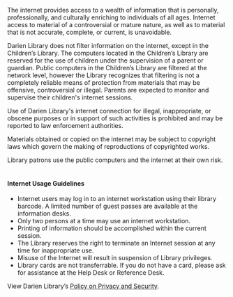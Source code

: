 The internet provides access to a wealth of information that is personally, professionally, and culturally enriching to individuals of all ages. Internet access to material of a controversial or mature nature, as well as to material that is not accurate, complete, or current, is unavoidable.

Darien Library does not filter information on the internet, except in the Children’s Library. The computers located in the Children’s Library are reserved for the use of children under the supervision of a parent or guardian. Public computers in the Children’s Library are filtered at the network level, however the Library recognizes that filtering is not a completely reliable means of protection from materials that may be offensive, controversial or illegal. Parents are expected to monitor and supervise their children's internet sessions.

Use of Darien Library's internet connection for illegal, inappropriate, or obscene purposes or in support of such activities is prohibited and may be reported to law enforcement authorities.

Materials obtained or copied on the internet may be subject to copyright laws which govern the making of reproductions of copyrighted works.

Library patrons use the public computers and the internet at their own risk.
<br />
<br />
<h4><i class="fa fa-chevron-right"></i> Internet Usage Guidelines</h4>

* Internet users may log in to an internet workstation using their library barcode. A limited number of guest passes are available at the information desks.
* Only two persons at a time may use an internet workstation.
* Printing of information should be accomplished within the current session.
* The Library reserves the right to terminate an Internet session at any time for inappropriate use.
* Misuse of the Internet will result in suspension of Library privileges.
* Library cards are not transferrable. If you do not have a card, please ask for assistance at the Help Desk or Reference Desk.

<div class="margin-bottom-20"></div>

View Darien Library’s [Policy on Privacy and Security](/privacy-policy "Policy on Privacy and Security").

<div class="margin-bottom-20"></div>